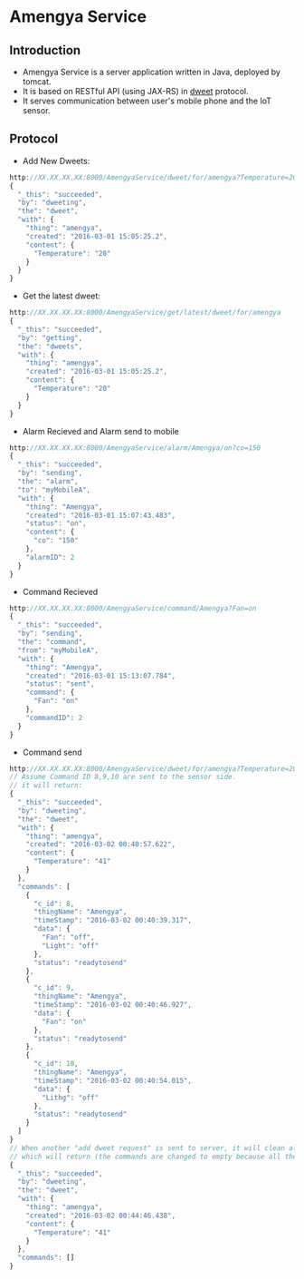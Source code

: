 # Amengya Service

## Introduction
- Amengya Service is a server application written in Java, deployed by tomcat.
- It is based on RESTful API (using JAX-RS) in [dweet](https://dweet.io) protocol.
- It serves communication between user's mobile phone and the IoT sensor.


## Protocol
-  Add New Dweets:
```javascript
http://XX.XX.XX.XX:8000/AmengyaService/dweet/for/amengya?Temperature=20
{
  "_this": "succeeded",
  "by": "dweeting",
  "the": "dweet",
  "with": {
    "thing": "amengya",
    "created": "2016-03-01 15:05:25.2",
    "content": {
      "Temperature": "20"
    }
  }
}
``` 

- Get the latest dweet:
```javascript
http://XX.XX.XX.XX:8000/AmengyaService/get/latest/dweet/for/amengya
{
  "_this": "succeeded",
  "by": "getting",
  "the": "dweets",
  "with": {
    "thing": "amengya",
    "created": "2016-03-01 15:05:25.2",
    "content": {
      "Temperature": "20"
    }
  }
}
``` 

- Alarm Recieved and Alarm send to mobile
```javascript
http://XX.XX.XX.XX:8000/AmengyaService/alarm/Amengya/on?co=150
{
  "_this": "succeeded",
  "by": "sending",
  "the": "alarm",
  "to": "myMobileA",
  "with": {
    "thing": "Amengya",
    "created": "2016-03-01 15:07:43.483",
    "status": "on",
    "content": {
      "co": "150"
    },
    "alarmID": 2
  }
}
``` 

- Command Recieved
```javascript
http://XX.XX.XX.XX:8000/AmengyaService/command/Amengya?Fan=on
{
  "_this": "succeeded",
  "by": "sending",
  "the": "command",
  "from": "myMobileA",
  "with": {
    "thing": "Amengya",
    "created": "2016-03-01 15:13:07.784",
    "status": "sent",
    "command": {
      "Fan": "on"
    },
    "commandID": 2
  }
}
``` 

- Command send
```javascript
http://XX.XX.XX.XX:8000/AmengyaService/dweet/for/amengya?Temperature=20
// Assume Command ID 8,9,10 are sent to the sensor side. 
// it will return:
{
  "_this": "succeeded",
  "by": "dweeting",
  "the": "dweet",
  "with": {
    "thing": "amengya",
    "created": "2016-03-02 00:40:57.622",
    "content": {
      "Temperature": "41"
    }
  },
  "commands": [
    {
      "c_id": 8,
      "thingName": "Amengya",
      "timeStamp": "2016-03-02 00:40:39.317",
      "data": {
        "Fan": "off",
        "Light": "off"
      },
      "status": "readytosend"
    },
    {
      "c_id": 9,
      "thingName": "Amengya",
      "timeStamp": "2016-03-02 00:40:46.927",
      "data": {
        "Fan": "on"
      },
      "status": "readytosend"
    },
    {
      "c_id": 10,
      "thingName": "Amengya",
      "timeStamp": "2016-03-02 00:40:54.015",
      "data": {
        "Lithg": "off"
      },
      "status": "readytosend"
    }
  ]
}
// When another "add dweet request" is sent to server, it will clean all the commands status from "readytosend" to "sent",
// which will return (the commands are changed to empty because all the commands have been sent to senser side):
{
  "_this": "succeeded",
  "by": "dweeting",
  "the": "dweet",
  "with": {
    "thing": "amengya",
    "created": "2016-03-02 00:44:46.438",
    "content": {
      "Temperature": "41"
    }
  },
  "commands": []
}
```



